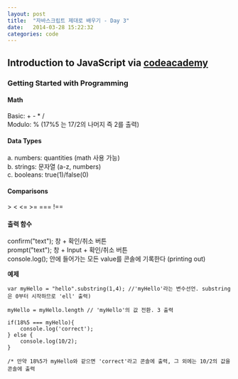 ```yaml
---
layout: post
title:  "자바스크립트 제대로 배우기 - Day 3"
date:   2014-03-28 15:22:32
categories: code
---
```


## Introduction to JavaScript via [codeacademy](http://www.codecademy.com)

### Getting Started with Programming

#### Math

Basic: + - * /<br>
Modulo: % (17%5 는 17/2의 나머지 즉 2를 출력)

#### Data Types

a. numbers: quantities (math 사용 가능)<br>
b. strings: 문자열 (a-z, numbers)<br>
c. booleans: true(1)/false(0)

#### Comparisons

\> < <= >= === !==

#### 출력 함수 

confirm("text"); 창 + 확인/취소 버튼<br>
prompt("text"); 창 + Input + 확인/취소 버튼<br>
console.log(); 안에 들어가는 모든 value를 콘솔에 기록한다 (printing out)

**예제**

	var myHello = "hello".substring(1,4); //'myHello'라는 변수선언. substring은 0부터 시작하므로 'ell' 출력)

	myHello = myHello.length // 'myHello'의 값 전환. 3 출력

	if(18%5 === myHello){
		console.log('correct');
	} else {
		console.log(10/2);  
	}

	/* 만약 18%5가 myHello와 같으면 'correct'라고 콘솔에 출력, 그 외에는 10/2의 값을 콘솔에 출력







